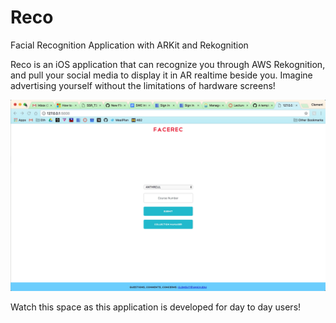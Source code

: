 # Reco
Facial Recognition Application with ARKit and Rekognition

Reco is an iOS application that can recognize you through AWS Rekognition, and pull your social media to display it in AR realtime beside you.
Imagine advertising yourself without the limitations of hardware screens!

[![Watch the demo](https://github.com/ClementSutjiatma/facerec/blob/master/static/Screen%20Shot%202018-09-06%20at%206.20.14%20PM.png)](https://youtu.be/-WoHvbeRlpo)


Watch this space as this application is developed for day to day users!

